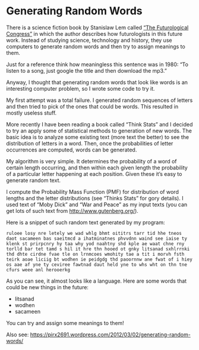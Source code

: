 # Generating Random Words

There is a science fiction book by Stanislaw Lem called [“The
Futurological Congress”](https://en.wikipedia.org/wiki/The_Futurological_Congress) in which the author describes how
futurologists in this future work. Instead of studying science,
technology and history, they use computers to generate random words
and then try to assign meanings to them.

Just for a reference think how meaningless this sentence was in 1980:
“To listen to a song, just google the title and then download the
mp3.”

Anyway, I thought that generating random words that look like words is
an interesting computer problem, so I wrote some code to try it.

My first attempt was a total failure. I generated random sequences of
letters and then tried to pick of the ones that could be words. This
resulted in mostly useless stuff.

More recently I have been reading a book called “Think Stats” and I
decided to try an apply some of statistical methods to generation of
new words. The basic idea is to analyze some existing text (more text
the better) to see the distribution of letters in a word. Then, once
the probabilities of letter occurrences are computed, words can be
generated.

My algorithm is very simple. It determines the probability of a word
of certain length occurring, and then within each given length the
probability of a particular letter happening at each position. Given
these it’s easy to generate random text.

I compute the Probability Mass Function (PMF) for distribution of word
lengths and the letter distributions (see “Thinks Stats” for gory
details). I used text of “Moby Dick” and “War and Peace” as my input
texts (you can get lots of such text from http://www.gutenberg.org/).

Here is a snippet of such random text generated by my program:

```
ruloee losy nre letely we wad whlg bhmt oititrs tarr tid hhe tneos
daot sacameen bas saeitmcd a ihatminatnes phvvdnn waind see iaise ty
klenk st prirpcnry hy taa why yod naahtny shd kple ae waat chne rny
torlld bar tet tamd s hil it hre thn hooed ot gnky litsanad sxhlrrnki
thd dhte cirdne fvae tle on lrnmcoes wmohity tae a tit i morvh fsth
teirk aoae liciig bt wodhen ie peidgdg thd paoornnw ane fwat of i hiey
os aae af yne ty ceviree fawtnad daut held yne to whs wht on thn tne
cfurs weee anl herooerkg
```

As you can see, it almost looks like a language. Here are some words that could be new things in the future:

* litsanad
* wodhen 
* sacameen

You can try and assign some meanings to them!


Also see: https://pirx2691.wordpress.com/2012/03/02/generating-random-words/
